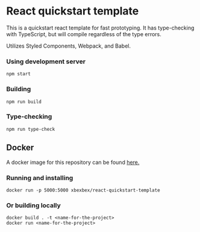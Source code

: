 # React quickstart template

This is a quickstart react template for fast prototyping. It has type-checking with TypeScript, but will compile regardless of the type errors.

Utilizes Styled Components, Webpack, and Babel.

### Using development server

```shell
npm start
```

### Building

```shell
npm run build
```

### Type-checking

```shell
npm run type-check
```

## Docker  
A docker image for this repository can be found [here.](https://hub.docker.com/repository/docker/xbexbex/react-quickstart-template)  
### Running and installing
```shell
docker run -p 5000:5000 xbexbex/react-quickstart-template
```
### Or building locally
```shell
docker build . -t <name-for-the-project>
docker run <name-for-the-project>
```

